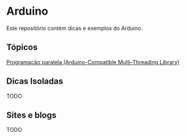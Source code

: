 # Arduino

Este repositório contém dicas e exemplos do Arduino.

## Tópicos
[Programação paralela (Arduino-Compatible Multi-Threading Library)](https://github.com/jlamothe/mthread)

## Dicas Isoladas
TODO
## Sites e blogs
TODO
